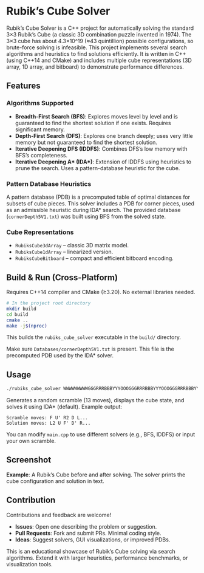 # Rubik’s Cube Solver

Rubik’s Cube Solver is a C++ project for automatically solving the standard 3×3 Rubik’s Cube (a classic 3D combination puzzle invented in 1974). The 3×3 cube has about 4.3×10^19 (≈43 quintillion) possible configurations, so brute-force solving is infeasible. This project implements several search algorithms and heuristics to find solutions efficiently. It is written in C++ (using C++14 and CMake) and includes multiple cube representations (3D array, 1D array, and bitboard) to demonstrate performance differences.

## Features

### Algorithms Supported
- **Breadth-First Search (BFS)**: Explores moves level by level and is guaranteed to find the shortest solution if one exists. Requires significant memory.
- **Depth-First Search (DFS)**: Explores one branch deeply; uses very little memory but not guaranteed to find the shortest solution.
- **Iterative Deepening DFS (IDDFS)**: Combines DFS’s low memory with BFS’s completeness.
- **Iterative Deepening A\* (IDA\*)**: Extension of IDDFS using heuristics to prune the search. Uses a pattern-database heuristic for the cube.

### Pattern Database Heuristics
A pattern database (PDB) is a precomputed table of optimal distances for subsets of cube pieces. This solver includes a PDB for corner pieces, used as an admissible heuristic during IDA* search. The provided database (`cornerDepth5V1.txt`) was built using BFS from the solved state.

### Cube Representations
- `RubiksCube3dArray` – classic 3D matrix model.
- `RubiksCube1dArray` – linearized version.
- `RubiksCubeBitboard` – compact and efficient bitboard encoding.

## Build & Run (Cross-Platform)

Requires C++14 compiler and CMake (≥3.20). No external libraries needed.

```bash
# In the project root directory
mkdir build
cd build
cmake ..
make -j$(nproc)
```

This builds the `rubiks_cube_solver` executable in the `build/` directory.

Make sure `Databases/cornerDepth5V1.txt` is present. This file is the precomputed PDB used by the IDA* solver.

## Usage

```bash
./rubiks_cube_solver WWWWWWWWWGGGRRRBBBYYYOOOGGGRRRBBBYYYOOOGGGRRRBBBYYYOOO
```

Generates a random scramble (13 moves), displays the cube state, and solves it using IDA* (default). Example output:

```
Scramble moves: F U' R2 D L...
Solution moves: L2 U F' D' R...
```

You can modify `main.cpp` to use different solvers (e.g., BFS, IDDFS) or input your own scramble.

## Screenshot

**Example**: A Rubik’s Cube before and after solving. The solver prints the cube configuration and solution in text.

## Contribution

Contributions and feedback are welcome!

- **Issues**: Open one describing the problem or suggestion.
- **Pull Requests**: Fork and submit PRs. Minimal coding style.
- **Ideas**: Suggest solvers, GUI visualizations, or improved PDBs.

This is an educational showcase of Rubik’s Cube solving via search algorithms. Extend it with larger heuristics, performance benchmarks, or visualization tools.

